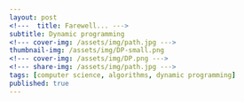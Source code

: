 ```yaml
---
layout: post
<!---  title: Farewell... --->
subtitle: Dynamic programming
<!--- cover-img: /assets/img/path.jpg --->
thumbnail-img: /assets/img/DP-small.png
<!--- cover-img: /assets/img/DP.png --->
<!--- share-img: /assets/img/path.jpg --->
tags: [computer science, algorithms, dynamic programming]
published: true
---
```


<!--- ![Painting](/assets/img/watercolor-drawing.jpg) --->
